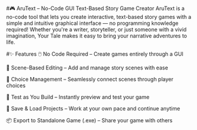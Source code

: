 #🎮 AruText – No-Code GUI Text-Based Story Game Creator
AruText is a no-code tool that lets you create interactive, text-based story games with a simple and intuitive graphical interface — no programming knowledge required! Whether you're a writer, storyteller, or just someone with a vivid imagination, Your Tale makes it easy to bring your narrative adventures to life.

#✨ Features
🖱️ No Code Required – Create games entirely through a GUI

📄 Scene-Based Editing – Add and manage story scenes with ease

🔗 Choice Management – Seamlessly connect scenes through player choices

🧪 Test as You Build – Instantly preview and test your game

💾 Save & Load Projects – Work at your own pace and continue anytime

📦 Export to Standalone Game (.exe) – Share your game with others

